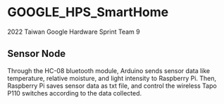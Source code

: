 # GOOGLE_HPS_SmartHome
2022 Taiwan Google Hardware Sprint Team 9

## Sensor Node
Through the HC-08 bluetooth module, Arduino sends sensor data like temperature, relative moisture, and light intensity to Raspberry Pi. Then, Raspberry Pi saves sensor data as txt file, and control the wireless Tapo P110 switches according to the data collected.
